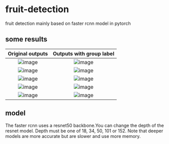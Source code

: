 # fruit-detection
fruit detection mainly based on faster rcnn model in pytorch


## some results
Original outputs             |  Outputs with group label
:-------------------------: |:-------------------------:
![image](https://github.com/kkalee/fruit-detection/blob/master/visual_result_nogroup/999_j0736o1l93c_121.jpg)  |  ![image](https://github.com/kkalee/fruit-detection/blob/master/visual_result/999_j0736o1l93c_121.jpg)
![image](https://github.com/kkalee/fruit-detection/blob/master/visual_result_nogroup/979_e0525se6v85_099.jpg)  |  ![image](https://github.com/kkalee/fruit-detection/blob/master/visual_result/979_e0525se6v85_099.jpg)
![image](https://github.com/kkalee/fruit-detection/blob/master/visual_result_nogroup/996_l0772ncxq2l_073.jpg)  |  ![image](https://github.com/kkalee/fruit-detection/blob/master/visual_result/996_l0772ncxq2l_073.jpg)
![image](https://github.com/kkalee/fruit-detection/blob/master/visual_result_nogroup/997_r0506w1hu1y_038.jpg)  |  ![image](https://github.com/kkalee/fruit-detection/blob/master/visual_result/997_r0506w1hu1y_038.jpg)
![image](https://github.com/kkalee/fruit-detection/blob/master/visual_result_nogroup/999_g0724jp5pu3_005.jpg)  |  ![image](https://github.com/kkalee/fruit-detection/blob/master/visual_result/999_g0724jp5pu3_005.jpg)


## model
The faster rcnn uses a resnet50 backbone.You can change the depth of the resnet model. Depth must be one of 18, 34, 50, 101 or 152. Note that deeper models are more accurate but are slower and use more memory.
